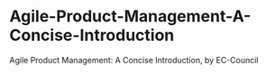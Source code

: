# Agile-Product-Management-A-Concise-Introduction
Agile Product Management: A Concise Introduction, by EC-Council
